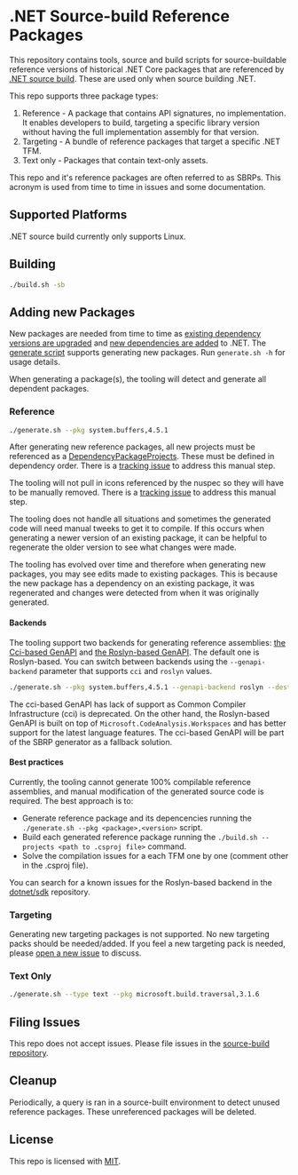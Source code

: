 # .NET Source-build Reference Packages

This repository contains tools, source and build scripts for source-buildable reference
versions of historical .NET Core packages that are referenced by
[.NET source build](https://github.com/dotnet/source-build). These are used only
when source building .NET.

This repo supports three package types:

1. Reference - A package that contains API signatures, no implementation. It enables developers to build,
targeting a specific library version without having the full implementation assembly for that version.
1. Targeting - A bundle of reference packages that target a specific .NET TFM.
1. Text only - Packages that contain text-only assets.

This repo and it's reference packages are often referred to as SBRPs. This acronym is used from time
to time in issues and some documentation.

## Supported Platforms

.NET source build currently only supports Linux.

## Building

``` bash
./build.sh -sb
```

## Adding new Packages

New packages are needed from time to time as
[existing dependency versions are upgraded](https://github.com/dotnet/source-build/blob/main/Documentation/sourcebuild-in-repos/update-dependencies.md)
and [new dependencies are added](https://github.com/dotnet/source-build/blob/main/Documentation/sourcebuild-in-repos/new-dependencies.md)
to .NET. The [generate script](https://github.com/dotnet/source-build-reference-packages/blob/main/generate.sh) supports
generating new packages. Run `generate.sh -h` for usage details.

When generating a package(s), the tooling will detect and generate all dependent packages.

### Reference

``` bash
./generate.sh --pkg system.buffers,4.5.1
```

After generating new reference packages, all new projects must be referenced as a
[DependencyPackageProjects](https://github.com/dotnet/source-build-reference-packages/blob/main/eng/Build.props#L10).
These must be defined in dependency order. There is a [tracking issue](https://github.com/dotnet/source-build/issues/1690)
to address this manual step.

The tooling will not pull in icons referenced by the nuspec so they will have to be manually removed. There is a
[tracking issue](https://github.com/dotnet/source-build/issues/1957) to address this manual step.

The tooling does not handle all situations and sometimes the generated code will need manual tweeks to get it to compile.
If this occurs when generating a newer version of an existing package, it can be helpful to regenerate the older version
to see what changes were made.

The tooling has evolved over time and therefore when generating new packages, you may see edits made to existing packages.
This is because the new package has a dependency on an existing package, it was regenerated and changes were detected from
when it was originally generated.

#### Backends
The tooling support two backends for generating reference assemblies: [the Cci-based GenAPI](https://github.com/dotnet/arcade/tree/main/src/Microsoft.DotNet.GenAPI) and [the Roslyn-based GenAPI](https://github.com/dotnet/sdk/tree/main/src/GenAPI). The default one is Roslyn-based. You can switch between backends using the `--genapi-backend` parameter that supports `cci` and `roslyn` values.

```bash
./generate.sh --pkg system.buffers,4.5.1 --genapi-backend roslyn --dest <destination path>
```

The cci-based GenAPI has lack of support as Common Compiler Infrastructure (cci) is deprecated. On the other hand, the Roslyn-based GenAPI is built on top of `Microsoft.CodeAnalysis.Workspaces` and has better support for the latest language features. The cci-based GenAPI will be part of the SBRP generator as a fallback solution.

#### Best practices
Currently, the tooling cannot generate 100% compilable reference assemblies, and manual modification of the generated source code is required. The best approach is to:
* Generate reference package and its depencencies running the `./generate.sh --pkg <package>,<version>` script.
* Build each generated reference package running the `./build.sh --projects <path to .csproj file>` command.
* Solve the compilation issues for a each TFM one by one (comment other in the .csproj file).

You can search for a known issues for the Roslyn-based backend in the [dotnet/sdk](https://github.com/dotnet/sdk/issues/30082) repository.

### Targeting

Generating new targeting packages is not supported. No new targeting packs should be needed/added. If you feel a new
targeting pack is needed, please [open a new issue](#filing-issues) to discuss.

### Text Only

``` bash
./generate.sh --type text --pkg microsoft.build.traversal,3.1.6
```

## Filing Issues

This repo does not accept issues. Please file issues in the
[source-build repository](https://github.com/dotnet/source-build/issues/new/choose).

## Cleanup

Periodically, a query is ran in a source-built environment to detect unused reference packages. These unreferenced packages
will be deleted.

## License

This repo is licensed with [MIT](LICENSE.txt).
